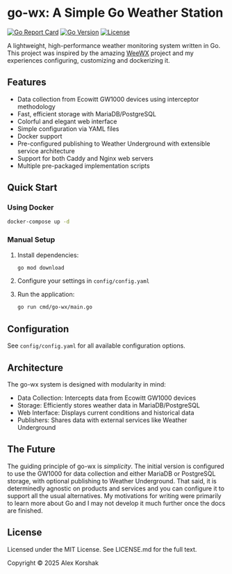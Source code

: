# go-wx: A Simple Go Weather Station

[![Go Report Card](https://img.shields.io/badge/go%20report-A%2B-brightgreen?style=flat&logo=go)](https://goreportcard.com/report/github.com/ask-23/go-wx)
[![Go Version](https://img.shields.io/github/go-mod/go-version/ask-23/go-wx)](https://github.com/ask-23/go-wx)
[![License](https://img.shields.io/github/license/ask-23/go-wx)](https://github.com/ask-23/go-wx/blob/master/LICENSE.md)

A lightweight, high-performance weather monitoring system written in Go. This project was inspired by the amazing [WeeWX](https://github.com/weewx/weewx) project and my experiences configuring, customizing and dockerizing it.

## Features

- Data collection from Ecowitt GW1000 devices using interceptor methodology
- Fast, efficient storage with MariaDB/PostgreSQL
- Colorful and elegant web interface
- Simple configuration via YAML files
- Docker support
- Pre-configured publishing to Weather Underground with extensible service architecture
- Support for both Caddy and Nginx web servers
- Multiple pre-packaged implementation scripts

## Quick Start

### Using Docker

```bash
docker-compose up -d
```

### Manual Setup

1. Install dependencies:
   ```bash
   go mod download
   ```

2. Configure your settings in `config/config.yaml`

3. Run the application:
   ```bash
   go run cmd/go-wx/main.go
   ```

## Configuration

See `config/config.yaml` for all available configuration options.

## Architecture

The go-wx system is designed with modularity in mind:

- Data Collection: Intercepts data from Ecowitt GW1000 devices
- Storage: Efficiently stores weather data in MariaDB/PostgreSQL
- Web Interface: Displays current conditions and historical data
- Publishers: Shares data with external services like Weather Underground

## The Future

The guiding principle of go-wx is *simplicity*. The initial version is configured to use the GW1000 for data collection and either MariaDB or PostgreSQL storage, with optional publishing to Weather Underground. That said, it is determinedly agnostic on products and services and you can configure it to support all the usual alternatives. My motivations for writing were primarily to learn more about Go and I may not develop it much further once the docs are finished.

## License

Licensed under the MIT License. See LICENSE.md for the full text.

Copyright © 2025 Alex Korshak